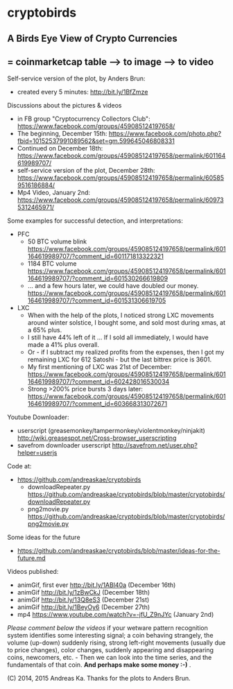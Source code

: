 cryptobirds
===========

## A Birds Eye View of Crypto Currencies 
## = coinmarketcap table --> to image --> to video

Self-service version of the plot, by Anders Brun: 
* created every 5 minutes: http://bit.ly/1BfZmze 


Discussions about the pictures & videos 
* in FB group "Cryptocurrency Collectors Club": https://www.facebook.com/groups/459085124197658/ 
* The beginning, December 15th: https://www.facebook.com/photo.php?fbid=10152537991089562&set=gm.599645046808331
* Continued on December 18th: https://www.facebook.com/groups/459085124197658/permalink/601164619989707/
* self-service version of the plot, December 28th: https://www.facebook.com/groups/459085124197658/permalink/605859516186884/
* Mp4 Video, January 2nd: https://www.facebook.com/groups/459085124197658/permalink/609735312465971/


Some examples for successful detection, and interpretations:
* PFC
  * 50 BTC volume blink https://www.facebook.com/groups/459085124197658/permalink/601164619989707/?comment_id=601171813322321
  * 1184 BTC volume https://www.facebook.com/groups/459085124197658/permalink/601164619989707/?comment_id=601530266619809
  * ... and a few hours later, we could have doubled our money. https://www.facebook.com/groups/459085124197658/permalink/601164619989707/?comment_id=601531306619705
* LXC
  * When with the help of the plots, I noticed strong LXC movements around winter solstice, I bought some, and sold most during xmas, at a 65% plus. 
  * I still have 44% left of it ... If I sold all immediately, I would have made a 41% plus overall.
  * Or - if I subtract my realized profits from the expenses, then I got my remaining LXC for 612 Satoshi - but the last bittrex price is 3601.
  * My first mentioning of LXC was 21st of December: 
https://www.facebook.com/groups/459085124197658/permalink/601164619989707/?comment_id=602428016530034
  * Strong >200% price bursts 3 days later: https://www.facebook.com/groups/459085124197658/permalink/601164619989707/?comment_id=603668313072671


Youtube Downloader:
* userscript (greasemonkey/tampermonkey/violentmonkey/ninjakit) http://wiki.greasespot.net/Cross-browser_userscripting 
* savefrom downloader userscript http://savefrom.net/user.php?helper=userjs


Code at:
* https://github.com/andreaskae/cryptobirds
  * downloadRepeater.py https://github.com/andreaskae/cryptobirds/blob/master/cryptobirds/downloadRepeater.py
  * png2movie.py https://github.com/andreaskae/cryptobirds/blob/master/cryptobirds/png2movie.py


Some ideas for the future
* https://github.com/andreaskae/cryptobirds/blob/master/ideas-for-the-future.md


Videos published:
* animGif, first ever http://bit.ly/1ABl40a (December 16th)
* animGif http://bit.ly/1zBwCkJ (December 18th)
* animGif http://bit.ly/13Q8eS3 (December 21st)
* animGif http://bit.ly/1BeyOy6  (December 27th)
* mp4 https://www.youtube.com/watch?v=-jfU_Z9nJYc (January 2nd)
  

*Please comment below the videos* if your wetware pattern recognition system identifies some interesting signal; a coin behaving strangely, the volume (up-down) suddenly rising, strong left-right movements (usually due to price changes), color changes, suddenly appearing and disappearing coins, newcomers, etc. - Then we can look into the time series, and the fundamentals of that coin. **And perhaps make some money :-)** . 

(C) 2014, 2015 Andreas Ka. Thanks for the plots to Anders Brun.
